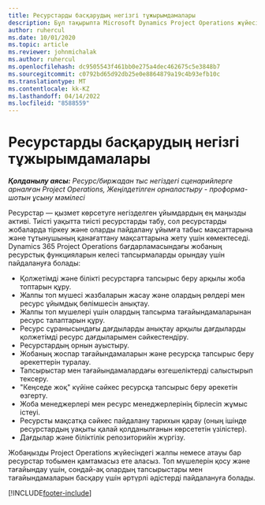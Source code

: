 ```yaml
---
title: Ресурстарды басқарудың негізгі тұжырымдамалары
description: Бұл тақырыпта Microsoft Dynamics Project Operations жүйесіндегі ресурстарды басқару туралы ақпарат берілген.
author: ruhercul
ms.date: 10/01/2020
ms.topic: article
ms.reviewer: johnmichalak
ms.author: ruhercul
ms.openlocfilehash: dc9505543f461bb0e275a4dec462675c5e3848b7
ms.sourcegitcommit: c0792bd65d92db25e0e8864879a19c4b93efb10c
ms.translationtype: MT
ms.contentlocale: kk-KZ
ms.lasthandoff: 04/14/2022
ms.locfileid: "8588559"
---
```

# <a name="resource-management-key-concepts"></a>Ресурстарды басқарудың негізгі тұжырымдамалары

_**Қолданылу аясы:** Ресурс/биржадан тыс негіздегі сценарийлерге арналған Project Operations, Жеңілдетілген орналастыру - проформа-шотын ұсыну мәмілесі_

Ресурстар — қызмет көрсетуге негізделген ұйымдардың ең маңызды активі. Тиісті уақытта тиісті ресурстарды табу, сол ресурстарды жобаларда тіркеу және оларды пайдалану ұйымға табыс мақсаттарына және тұтынушының қанағаттану мақсаттарына жету үшін көмектеседі. Dynamics 365 Project Operations бағдарламасындағы жобаның ресурстық функцияларын келесі тапсырмаларды орындау үшін пайдалануға болады:

- Қолжетімді және білікті ресурстарға тапсырыс беру арқылы жоба топтарын құру.
- Жалпы топ мүшесі жазбаларын жасау және олардың рөлдері мен ресурс ұйымдық бөлімшесін анықтау.
- Жалпы топ мүшелері үшін олардың тапсырма тағайындамаларынан ресурс талаптарын құру.
- Ресурс сұранысындағы дағдыларды анықтау арқылы дағдыларды қолжетімді ресурс дағдыларымен сәйкестендіру.
- Ресурстардың орнын ауыстыру.
- Жобаның жоспар тағайындамаларын және ресурсқа тапсырыс беру әрекеттерін туралау.
- Тапсырыстар мен тағайындамалардағы өзгешеліктерді салыстырып тексеру.
- "Кеңседе жоқ" күйіне сәйкес ресурсқа тапсырыс беру әрекетін өзгерту.
- Жоба менеджерлері мен ресурс менеджерлерінің бірлесіп жұмыс істеуі.
- Ресурсты мақсатқа сәйкес пайдалану тарихын қарау (оның ішінде ресурстардың уақыты қалай қолданылғанын көрсететін үзілістер).
- Дағдылар және біліктілік репозиторийін жүргізу.


Жобаңызды Project Operations жүйесіндегі жалпы немесе атауы бар ресурстар тобымен қамтамасыз ете аласыз. Топ мүшелерін қосу және тағайындау үшін, сондай-ақ олардың тапсырыстары мен тағайындамаларын басқару үшін әртүрлі әдістерді пайдалануға болады. 


[!INCLUDE[footer-include](../includes/footer-banner.md)]
